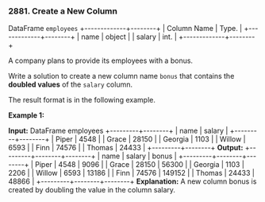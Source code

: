 ### 2881\. Create a New Column

DataFrame `employees`
+-------------+--------+
| Column Name | Type.  |
+-------------+--------+
| name        | object |
| salary      | int.   |
+-------------+--------+

A company plans to provide its employees with a bonus.

Write a solution to create a new column name `bonus` that contains the **doubled values** of the `salary` column.

The result format is in the following example.

**Example 1:**

**Input:**
DataFrame employees
+---------+--------+
| name    | salary |
+---------+--------+
| Piper   | 4548   |
| Grace   | 28150  |
| Georgia | 1103   |
| Willow  | 6593   |
| Finn    | 74576  |
| Thomas  | 24433  |
+---------+--------+
**Output:**
+---------+--------+--------+
| name    | salary | bonus  |
+---------+--------+--------+
| Piper   | 4548   | 9096   |
| Grace   | 28150  | 56300  |
| Georgia | 1103   | 2206   |
| Willow  | 6593   | 13186  |
| Finn    | 74576  | 149152 |
| Thomas  | 24433  | 48866  |
+---------+--------+--------+
**Explanation:** 
A new column bonus is created by doubling the value in the column salary.

